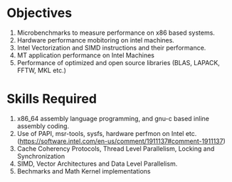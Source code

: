 # Objectives
1. Microbenchmarks to measure performance on x86 based systems.
2. Hardware performance mobitoring on intel machines.
3. Intel Vectorization and SIMD instructions and their performance.
4. MT application performance on Intel Machines
5. Performance of optimized and open source libraries (BLAS, LAPACK, FFTW, MKL etc.)

# Skills Required
1. x86_64 assembly language programming, and gnu-c based inline assembly coding.
2. Use of PAPI, msr-tools, sysfs, hardware perfmon on Intel etc.
   (https://software.intel.com/en-us/comment/1911137#comment-1911137)
3. Cache Coherency Protocols, Thread Level Parallelism, Locking and Synchronization
4. SIMD, Vector Architectures and Data Level Parallelism.
5. Bechmarks and Math Kernel implementations
